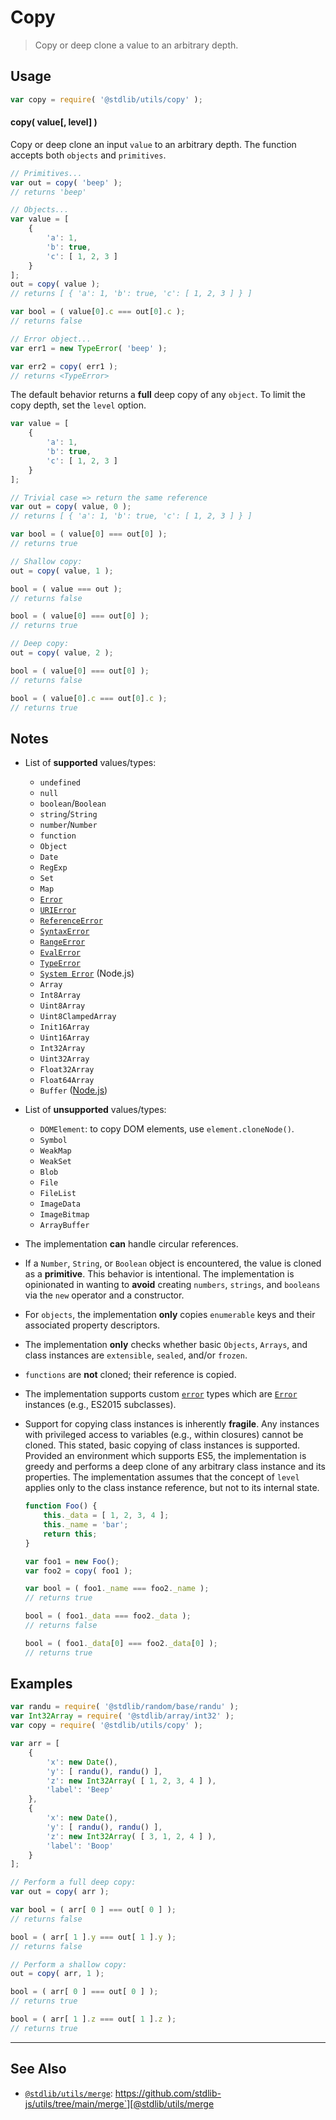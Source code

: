 <!--

@license Apache-2.0

Copyright (c) 2018 The Stdlib Authors.

Licensed under the Apache License, Version 2.0 (the "License");
you may not use this file except in compliance with the License.
You may obtain a copy of the License at

   http://www.apache.org/licenses/LICENSE-2.0

Unless required by applicable law or agreed to in writing, software
distributed under the License is distributed on an "AS IS" BASIS,
WITHOUT WARRANTIES OR CONDITIONS OF ANY KIND, either express or implied.
See the License for the specific language governing permissions and
limitations under the License.

-->

# Copy

> Copy or deep clone a value to an arbitrary depth.

<section class="usage">

## Usage

```javascript
var copy = require( '@stdlib/utils/copy' );
```

#### copy( value\[, level] )

Copy or deep clone an input `value` to an arbitrary depth. The function accepts both `objects` and `primitives`.

```javascript
// Primitives...
var out = copy( 'beep' );
// returns 'beep'

// Objects...
var value = [
    {
        'a': 1,
        'b': true,
        'c': [ 1, 2, 3 ]
    }
];
out = copy( value );
// returns [ { 'a': 1, 'b': true, 'c': [ 1, 2, 3 ] } ]

var bool = ( value[0].c === out[0].c );
// returns false

// Error object...
var err1 = new TypeError( 'beep' );

var err2 = copy( err1 );
// returns <TypeError>
```

The default behavior returns a **full** deep copy of any `object`. To limit the copy depth, set the `level` option.

```javascript
var value = [
    {
        'a': 1,
        'b': true,
        'c': [ 1, 2, 3 ]
    }
];

// Trivial case => return the same reference
var out = copy( value, 0 );
// returns [ { 'a': 1, 'b': true, 'c': [ 1, 2, 3 ] } ]

var bool = ( value[0] === out[0] );
// returns true

// Shallow copy:
out = copy( value, 1 );

bool = ( value === out );
// returns false

bool = ( value[0] === out[0] );
// returns true

// Deep copy:
out = copy( value, 2 );

bool = ( value[0] === out[0] );
// returns false

bool = ( value[0].c === out[0].c );
// returns true
```

</section>

<!-- /.usage -->

<section class="notes">

## Notes

-   List of **supported** values/types:

    -   `undefined`
    -   `null`
    -   `boolean`/`Boolean`
    -   `string`/`String`
    -   `number`/`Number`
    -   `function`
    -   `Object`
    -   `Date`
    -   `RegExp`
    -   `Set`
    -   `Map`
    -   [`Error`][mdn-error]
    -   [`URIError`][mdn-uri-error]
    -   [`ReferenceError`][mdn-reference-error]
    -   [`SyntaxError`][mdn-syntax-error]
    -   [`RangeError`][mdn-range-error]
    -   [`EvalError`][mdn-eval-error]
    -   [`TypeError`][mdn-type-error]
    -   [`System Error`][node-system-error] (Node.js)
    -   `Array`
    -   `Int8Array`
    -   `Uint8Array`
    -   `Uint8ClampedArray`
    -   `Init16Array`
    -   `Uint16Array`
    -   `Int32Array`
    -   `Uint32Array`
    -   `Float32Array`
    -   `Float64Array`
    -   `Buffer` ([Node.js][node-buffer])

-   List of **unsupported** values/types:

    -   `DOMElement`: to copy DOM elements, use `element.cloneNode()`.
    -   `Symbol`
    -   `WeakMap`
    -   `WeakSet`
    -   `Blob`
    -   `File`
    -   `FileList`
    -   `ImageData`
    -   `ImageBitmap`
    -   `ArrayBuffer`

-   The implementation **can** handle circular references.

-   If a `Number`, `String`, or `Boolean` object is encountered, the value is cloned as a **primitive**. This behavior is intentional. The implementation is opinionated in wanting to **avoid** creating `numbers`, `strings`, and `booleans` via the `new` operator and a constructor.

-   For `objects`, the implementation **only** copies `enumerable` keys and their associated property descriptors.

-   The implementation **only** checks whether basic `Objects`, `Arrays`, and class instances are `extensible`, `sealed`, and/or `frozen`.

-   `functions` are **not** cloned; their reference is copied.

-   The implementation supports custom [`error`][mdn-error] types which are [`Error`][mdn-error] instances (e.g., ES2015 subclasses).

-   Support for copying class instances is inherently **fragile**. Any instances with privileged access to variables (e.g., within closures) cannot be cloned. This stated, basic copying of class instances is supported. Provided an environment which supports ES5, the implementation is greedy and performs a deep clone of any arbitrary class instance and its properties. The implementation assumes that the concept of `level` applies only to the class instance reference, but not to its internal state.

    <!-- eslint-disable no-underscore-dangle -->

    ```javascript
    function Foo() {
        this._data = [ 1, 2, 3, 4 ];
        this._name = 'bar';
        return this;
    }

    var foo1 = new Foo();
    var foo2 = copy( foo1 );

    var bool = ( foo1._name === foo2._name );
    // returns true

    bool = ( foo1._data === foo2._data );
    // returns false

    bool = ( foo1._data[0] === foo2._data[0] );
    // returns true
    ```

</section>

<!-- /.notes -->

<section class="examples">

## Examples

<!-- eslint no-undef: "error" -->

```javascript
var randu = require( '@stdlib/random/base/randu' );
var Int32Array = require( '@stdlib/array/int32' );
var copy = require( '@stdlib/utils/copy' );

var arr = [
    {
        'x': new Date(),
        'y': [ randu(), randu() ],
        'z': new Int32Array( [ 1, 2, 3, 4 ] ),
        'label': 'Beep'
    },
    {
        'x': new Date(),
        'y': [ randu(), randu() ],
        'z': new Int32Array( [ 3, 1, 2, 4 ] ),
        'label': 'Boop'
    }
];

// Perform a full deep copy:
var out = copy( arr );

var bool = ( arr[ 0 ] === out[ 0 ] );
// returns false

bool = ( arr[ 1 ].y === out[ 1 ].y );
// returns false

// Perform a shallow copy:
out = copy( arr, 1 );

bool = ( arr[ 0 ] === out[ 0 ] );
// returns true

bool = ( arr[ 1 ].z === out[ 1 ].z );
// returns true
```

</section>

<!-- /.examples -->

<!-- Section for related `stdlib` packages. Do not manually edit this section, as it is automatically populated. -->

<section class="related">

* * *

## See Also

-   [`@stdlib/utils/merge`][@stdlib/utils/merge]: https://github.com/stdlib-js/utils/tree/main/merge`][@stdlib/utils/merge

</section>

<!-- /.related -->

<!-- Section for all links. Make sure to keep an empty line after the `section` element and another before the `/section` close. -->

<section class="links">

[mdn-error]: https://developer.mozilla.org/en-US/docs/Web/JavaScript/Reference/Global_Objects/Error

[mdn-type-error]: https://developer.mozilla.org/en-US/docs/Web/JavaScript/Reference/Global_Objects/TypeError

[mdn-syntax-error]: https://developer.mozilla.org/en-US/docs/Web/JavaScript/Reference/Global_Objects/SyntaxError

[mdn-range-error]: https://developer.mozilla.org/en-US/docs/Web/JavaScript/Reference/Global_Objects/RangeError

[mdn-reference-error]: https://developer.mozilla.org/en-US/docs/Web/JavaScript/Reference/Global_Objects/ReferenceError

[mdn-uri-error]: https://developer.mozilla.org/en-US/docs/Web/JavaScript/Reference/Global_Objects/URIError

[mdn-eval-error]: https://developer.mozilla.org/en-US/docs/Web/JavaScript/Reference/Global_Objects/EvalError

[node-system-error]: https://nodejs.org/api/errors.html#errors_class_system_error

[node-buffer]: http://nodejs.org/api/buffer.html

<!-- <related-links> -->

[@stdlib/utils/merge]: https://github.com/stdlib-js/utils/tree/main/merge

<!-- </related-links> -->

</section>

<!-- /.links -->
